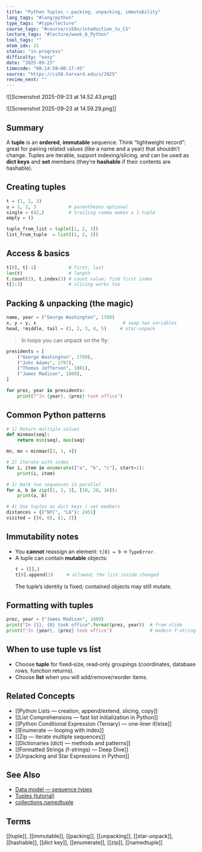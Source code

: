 ```yaml
---
title: "Python Tuples — packing, unpacking, immutability"
lang_tags: "#lang/python"
type_tags: "#type/lecture"
course_tags: "#course/cs50x/intoduction_to_CS"
lecture_tags: "#lecture/week_6_Python"
tool_tags: ""
atom_idx: 21
status: "in-progress"
difficulty: "easy"
date: "2025-09-23"
timecode: "00:14:50–00:17:45"
source: "https://cs50.harvard.edu/x/2025"
review_next: ""
---
```

![[Screenshot 2025-09-23 at 14.52.43.png]]

![[Screenshot 2025-09-23 at 14.59.29.png]]
## Summary
A **tuple** is an **ordered**, **immutable** sequence. Think “lightweight record”: great for pairing related values (like a name and a year) that shouldn’t change. Tuples are iterable, support indexing/slicing, and can be used as **dict keys** and **set** members (they’re **hashable** if their contents are hashable).

## Creating tuples
```python
t = (1, 2, 3)
u = 1, 2, 3            # parentheses optional
single = (42,)         # trailing comma makes a 1‑tuple
empty = ()

tuple_from_list = tuple([1, 2, 3])
list_from_tuple  = list((1, 2, 3))
```

## Access & basics
```python
t[0], t[-1]            # first, last
len(t)                 # length
t.count(2), t.index(3) # count value; find first index
t[1:3]                 # slicing works too
```

## Packing & unpacking (the magic)
```python
name, year = ("George Washington", 1789)
x, y = y, x                                # swap two variables
head, *middle, tail = (1, 2, 3, 4, 5)     # star‑unpack
```
> In loops you can unpack on the fly:
```python
presidents = [
    ("George Washington", 1789),
    ("John Adams", 1797),
    ("Thomas Jefferson", 1801),
    ("James Madison", 1809),
]

for prez, year in presidents:
    print(f"In {year}, {prez} took office")
```

## Common Python patterns
```python
# 1) Return multiple values
def minmax(seq):
    return min(seq), max(seq)

mn, mx = minmax([3, 1, 4])

# 2) Iterate with index
for i, item in enumerate(["a", "b", "c"], start=1):
    print(i, item)

# 3) Walk two sequences in parallel
for a, b in zip([1, 2, 3], [10, 20, 30]):
    print(a, b)

# 4) Use tuples as dict keys / set members
distances = {("NYC", "LA"): 2451}
visited = {(0, 0), (1, 2)}
```

## Immutability notes
- You **cannot** reassign an element: `t[0] = 9` → `TypeError`.
- A tuple can contain **mutable** objects:
  ```python
  t = ([],)
  t[0].append(1)     # allowed; the list inside changed
  ```
  The tuple’s identity is fixed; contained objects may still mutate.

## Formatting with tuples
```python
prez, year = ("James Madison", 1809)
print("In {1}, {0} took office".format(prez, year))  # from slide
print(f"In {year}, {prez} took office")              # modern f‑string
```

## When to use tuple vs list
- Choose **tuple** for fixed‑size, read‑only groupings (coordinates, database rows, function returns).
- Choose **list** when you will add/remove/reorder items.

## Related Concepts
- [[Python Lists — creation, append/extend, slicing, copy]]
- [[List Comprehensions — fast list initialization in Python]]
- [[Python Conditional Expression (Ternary) — one-liner if/else]]
- [[Enumerate — looping with index]]
- [[Zip — iterate multiple sequences]]
- [[Dictionaries (dict) — methods and patterns]]
- [[Formatted Strings (f-strings) — Deep Dive]]
- [[Unpacking and Star Expressions in Python]]

## See Also
- [Data model — sequence types](https://docs.python.org/3/library/stdtypes.html#sequence-types-list-tuple-range)
- [Tuples (tutorial)](https://docs.python.org/3/tutorial/datastructures.html#tuples-and-sequences)
- [collections.namedtuple](https://docs.python.org/3/library/collections.html#collections.namedtuple)

## Terms
[[tuple]], [[immutable]], [[packing]], [[unpacking]], [[star-unpack]], [[hashable]], [[dict key]], [[enumerate]], [[zip]], [[namedtuple]]
